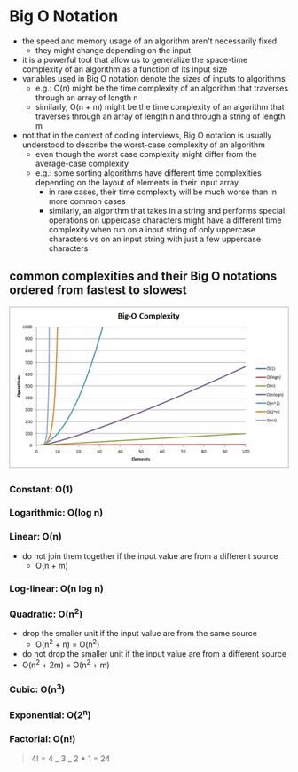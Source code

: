# Big O Notation

- the speed and memory usage of an algorithm aren't necessarily fixed
  - they might change depending on the input
- it is a powerful tool that allow us to generalize the space-time complexity of an algorithm as a function of its input size
- variables used in Big O notation denote the sizes of inputs to algorithms
  - e.g.: O(n) might be the time complexity of an algorithm that traverses through an array of length n
  - similarly, O(n + m) might be the time complexity of an algorithm that traverses through an array of length n and through a string of length m
- not that in the context of coding interviews, Big O notation is usually understood to describe the worst-case complexity of an algorithm
  - even though the worst case complexity might differ from the average-case complexity
  - e.g.: some sorting algorithms have different time complexities depending on the layout of elements in their input array
    - in rare cases, their time complexity will be much worse than in more common cases
    - similarly, an algorithm that takes in a string and performs special operations on uppercase characters might have a different time complexity when run on a input string of only uppercase characters vs on an input string with just a few uppercase characters

## common complexities and their Big O notations ordered from fastest to slowest

![Big O Complexity](../../images//big_o_complexity.png)

### Constant: O(1)

### Logarithmic: O(log n)

### Linear: O(n)

- do not join them together if the input value are from a different source
  - O(n + m)

### Log-linear: O(n log n)

### Quadratic: O(n<sup>2</sup>)

- drop the smaller unit if the input value are from the same source
  - O(n<sup>2</sup> + n) = O(n<sup>2</sup>)
- do not drop the smaller unit if the input value are from a different source
- O(n<sup>2</sup> + 2m) = O(n<sup>2</sup> + m)

### Cubic: O(n<sup>3</sup>)

### Exponential: O(2<sup>n</sup>)

### Factorial: O(n!)

> 4! = 4 _ 3 _ 2 \* 1 = 24
